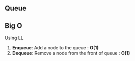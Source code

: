 ## Queue

## Big O

Using LL
1. **Enqueue**: Add a node to the queue : **O(1)**
2. **Dequeue**: Remove a node from the front of queue :  **O(1)**